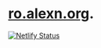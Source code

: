 # [ro.alexn.org](https://ro.alexn.org).

[![Netlify Status](https://api.netlify.com/api/v1/badges/62ea8c06-bb65-4cbd-88c0-f30c5cc04aba/deploy-status)](https://app.netlify.com/sites/alexn-ro/deploys)
